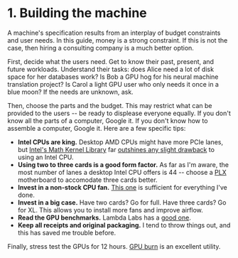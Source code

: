 # 1. Building the machine

A machine's specification results from an interplay of budget constraints and user needs. 
In this guide, money is a strong constraint. If this is not the case, then hiring a consulting company is a much better option.

First, decide what the users need. Get to know their past, present, and future workloads.
Understand their tasks: does Alice need a lot of disk space for her databases work? 
Is Bob a GPU hog for his neural machine translation project?
Is Carol a light GPU user who only needs it once in a blue moon?
If the needs are unknown, ask.

Then, choose the parts and the budget. This may restrict what can be provided to the users -- be ready to displease everyone equally. 
If you don't know all the parts of a computer, Google it.
If you don't know how to assemble a computer, Google it.
Here are a few specific tips:

- **Intel CPUs are king.** Desktop AMD CPUs might have more PCIe lanes, but [Intel's Math Kernel Library](https://software.intel.com/en-us/mkl)
far [outshines any slight drawback](https://software.intel.com/en-us/articles/performance-comparison-of-openblas-and-intel-math-kernel-library-in-r) to using an Intel CPU.
- **Using two to three cards is a good form factor.** 
As far as I'm aware, the most number of lanes a desktop Intel CPU offers is 44 -- choose a [PLX](https://linustechtips.com/main/topic/547470-plx-chip-whas-exactly-does-it-do/) motherboard to accomodate three cards better.
- **Invest in a non-stock CPU fan.** [This one](http://www.coolermaster.com/cooling/cpu-air-cooler/hyper-212-evo/) is sufficient for everything I've done.
- **Invest in a big case.** Have two cards? Go for full. Have three cards? Go for XL. 
This allows you to install more fans and improve airflow.
- **Read the GPU benchmarks.** Lambda Labs has a [good one](https://lambdalabs.com/blog/best-gpu-tensorflow-2080-ti-vs-v100-vs-titan-v-vs-1080-ti-benchmark/).
- **Keep all receipts and original packaging.** I tend to throw things out, and this has saved me trouble before.

Finally, stress test the GPUs for 12 hours. [GPU burn](https://github.com/wilicc/gpu-burn) is an excellent utility.
